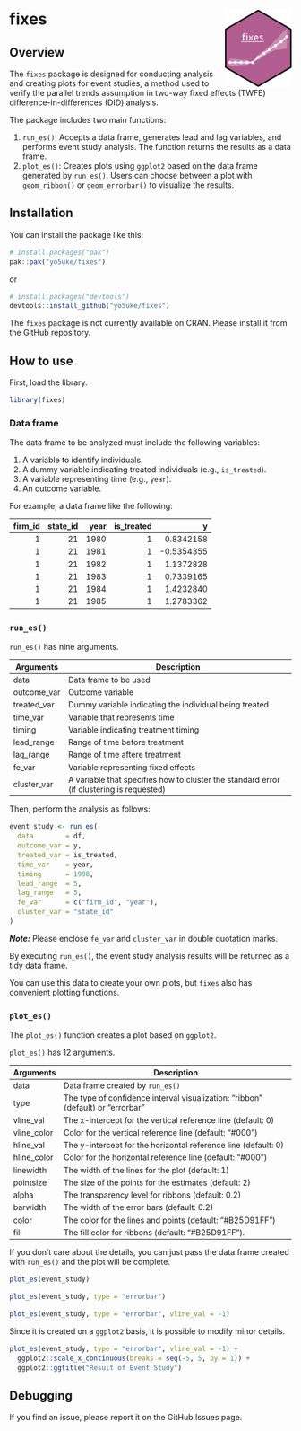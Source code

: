 

<!-- README.md is generated from README.Qmd. Please edit that file -->

# fixes <a><img src="man/figures/logo.png" align="right" height="138" /></a>

## Overview

The `fixes` package is designed for conducting analysis and creating
plots for event studies, a method used to verify the parallel trends
assumption in two-way fixed effects (TWFE) difference-in-differences
(DID) analysis.

The package includes two main functions:

1.  `run_es()`: Accepts a data frame, generates lead and lag variables,
    and performs event study analysis. The function returns the results
    as a data frame.
2.  `plot_es()`: Creates plots using `ggplot2` based on the data frame
    generated by `run_es()`. Users can choose between a plot with
    `geom_ribbon()` or `geom_errorbar()` to visualize the results.

## Installation

You can install the package like this:

``` r
# install.packages("pak")
pak::pak("yo5uke/fixes")
```

or

``` r
# install.packages("devtools")
devtools::install_github("yo5uke/fixes")
```

The `fixes` package is not currently available on CRAN. Please install
it from the GitHub repository.

## How to use

First, load the library.

``` r
library(fixes)
```

### Data frame

The data frame to be analyzed must include the following variables:

1.  A variable to identify individuals.
2.  A dummy variable indicating treated individuals (e.g.,
    `is_treated`).
3.  A variable representing time (e.g., `year`).
4.  An outcome variable.

For example, a data frame like the following:

| firm_id | state_id | year | is_treated |          y |
|--------:|---------:|-----:|-----------:|-----------:|
|       1 |       21 | 1980 |          1 |  0.8342158 |
|       1 |       21 | 1981 |          1 | -0.5354355 |
|       1 |       21 | 1982 |          1 |  1.1372828 |
|       1 |       21 | 1983 |          1 |  0.7339165 |
|       1 |       21 | 1984 |          1 |  1.4232840 |
|       1 |       21 | 1985 |          1 |  1.2783362 |

### `run_es()`

`run_es()` has nine arguments.

| Arguments | Description |
|----|----|
| data | Data frame to be used |
| outcome_var | Outcome variable |
| treated_var | Dummy variable indicating the individual being treated |
| time_var | Variable that represents time |
| timing | Variable indicating treatment timing |
| lead_range | Range of time before treatment |
| lag_range | Range of time aftere treatment |
| fe_var | Variable representing fixed effects |
| cluster_var | A variable that specifies how to cluster the standard error (if clustering is requested) |

Then, perform the analysis as follows:

``` r
event_study <- run_es(
  data        = df, 
  outcome_var = y, 
  treated_var = is_treated, 
  time_var    = year, 
  timing      = 1998, 
  lead_range  = 5, 
  lag_range   = 5, 
  fe_var      = c("firm_id", "year"), 
  cluster_var = "state_id"
)
```

***Note:*** Please enclose `fe_var` and `cluster_var` in double
quotation marks.

By executing `run_es()`, the event study analysis results will be
returned as a tidy data frame.

You can use this data to create your own plots, but `fixes` also has
convenient plotting functions.

### `plot_es()`

The `plot_es()` function creates a plot based on `ggplot2`.

`plot_es()` has 12 arguments.

| Arguments | Description |
|----|----|
| data | Data frame created by `run_es()` |
| type | The type of confidence interval visualization: “ribbon” (default) or “errorbar” |
| vline_val | The x-intercept for the vertical reference line (default: 0) |
| vline_color | Color for the vertical reference line (default: “\#000”) |
| hline_val | The y-intercept for the horizontal reference line (default: 0) |
| hline_color | Color for the horizontal reference line (default: “\#000”) |
| linewidth | The width of the lines for the plot (default: 1) |
| pointsize | The size of the points for the estimates (default: 2) |
| alpha | The transparency level for ribbons (default: 0.2) |
| barwidth | The width of the error bars (default: 0.2) |
| color | The color for the lines and points (default: “\#B25D91FF”) |
| fill | The fill color for ribbons (default: “\#B25D91FF”). |

If you don’t care about the details, you can just pass the data frame
created with `run_es()` and the plot will be complete.

``` r
plot_es(event_study)
```

``` r
plot_es(event_study, type = "errorbar")
```

``` r
plot_es(event_study, type = "errorbar", vline_val = -1)
```

Since it is created on a `ggplot2` basis, it is possible to modify minor
details.

``` r
plot_es(event_study, type = "errorbar", vline_val = -1) + 
  ggplot2::scale_x_continuous(breaks = seq(-5, 5, by = 1)) + 
  ggplot2::ggtitle("Result of Event Study")
```

## Debugging

If you find an issue, please report it on the GitHub Issues page.
